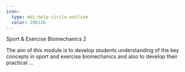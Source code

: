 ```yaml
---
icon:
  type: mdi:help-circle-outline
  color: 398126
---
```

Sport & Exercise Biomechanics 2

The aim of this module is to develop students understanding of the key concepts in sport and exercise biomechanics and also to develop their practical ... 
